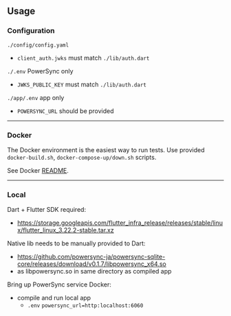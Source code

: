 ## Usage

### Configuration

`./config/config.yaml`
- `client_auth.jwks` must match `./lib/auth.dart`

`./.env` PowerSync only
- `JWKS_PUBLIC_KEY` must match `./lib/auth.dart`
 
`./app/.env` app only
- `POWERSYNC_URL` should be provided

----

### Docker

The Docker environment is the easiest way to run tests.
Use provided `docker-build.sh`, `docker-compose-up/down.sh` scripts.

See Docker [README](../docker/README.md).

----

### Local

Dart + Flutter SDK required:
- https://storage.googleapis.com/flutter_infra_release/releases/stable/linux/flutter_linux_3.22.2-stable.tar.xz

Native lib needs to be manually provided to Dart:
- https://github.com/powersync-ja/powersync-sqlite-core/releases/download/v0.1.7/libpowersync_x64.so
- as libpowersync.so in same directory as compiled app

Bring up PowerSync service Docker:
- compile and run local app
  - `.env` `powersync_url=http:localhost:6060`
